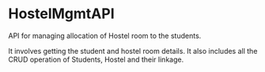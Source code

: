 # HostelMgmtAPI
API for managing allocation of Hostel room to the students.

It involves getting the student and hostel room details. It also includes all the CRUD operation of Students, Hostel and their linkage.
